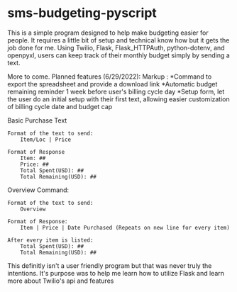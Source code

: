 # sms-budgeting-pyscript
 
This is a simple program designed to help make budgeting easier for people. It requires a little bit of setup and technical know how but it gets the job done for me.
Using Twilio, Flask, Flask_HTTPAuth, python-dotenv, and openpyxl, users can keep track of their monthly budget simply by sending a text.

More to come.
Planned features (6/29/2022):
    Markup : *Command to export the spreadsheet and provide a download link
             *Automatic budget remaining reminder 1 week before user's billing cycle day
             *Setup form, let the user do an initial setup with their first text, allowing easier customization of billing cycle date and budget cap


Basic Purchase Text

    Format of the text to send:
        Item/Loc | Price

    Format of Response
        Item: ##
        Price: ##
        Total Spent(USD): ##
        Total Remaining(USD): ##

Overview Command:

    Format of the text to send:
        Overview

    Format of Response:
        Item | Price | Date Purchased (Repeats on new line for every item)

    After every item is listed:
        Total Spent(USD): ##
        Total Remaining(USD): ##

This definitly isn't a user friendly program but that was never truly the intentions. It's purpose was to help me learn how to utilize Flask and learn more about Twilio's api and features